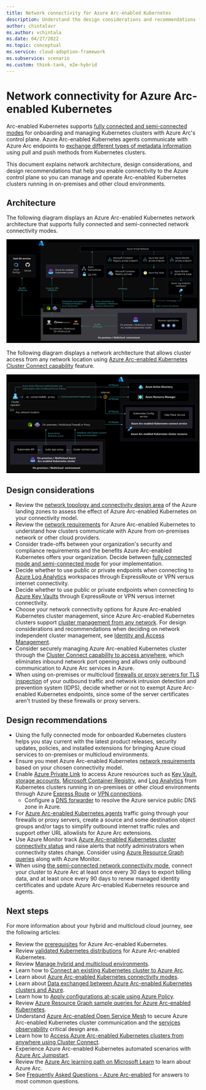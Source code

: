 ```yaml
---
title: Network connectivity for Azure Arc-enabled Kubernetes
description: Understand the design considerations and recommendations for network connectivity in Arc-enabled Kubernetes.
author: chintalavr
ms.author: vchintala
ms.date: 04/27/2022
ms.topic: conceptual
ms.service: cloud-adoption-framework
ms.subservice: scenario
ms.custom: think-tank, e2e-hybrid
---
```


# Network connectivity for Azure Arc-enabled Kubernetes

Arc-enabled Kubernetes supports [fully connected and semi-connected modes](/azure/azure-arc/kubernetes/conceptual-connectivity-modes#understand-connectivity-modes) for onboarding and managing Kubernetes clusters with Azure Arc's control plane. Azure Arc-enabled Kubernetes agents communicate with Azure Arc endpoints to [exchange different types of metadata information](/azure/azure-arc/kubernetes/conceptual-data-exchange) using pull and push methods from Kubernetes clusters.

This document explains network architecture, design considerations, and design recommendations that help you enable connectivity to the Azure control plane so you can manage and operate Arc-enabled Kubernetes clusters running in on-premises and other cloud environments.

## Architecture

The following diagram displays an Azure Arc-enabled Kubernetes network architecture that supports fully connected and semi-connected network connectivity modes.

[ ![A diagram showing Azure Arc-enabled Kubernetes network architecture](./media/arc-enabled-kubernetes-network.png)](./media/arc-enabled-kubernetes-network.png#lightbox)

The following diagram displays a network architecture that allows cluster access from any network location using [Azure Arc-enabled Kubernetes Cluster Connect capability](/azure/azure-arc/kubernetes/conceptual-cluster-connect) feature.

[ ![A diagram showing Azure Arc-enabled Kubernetes Cluster Connect network architecture](./media/arc-enabled-kubernetes-cluster-connect-network.png)](./media/arc-enabled-kubernetes-cluster-connect-network.png#lightbox)

## Design considerations

- Review the [network topology and connectivity design area](/azure/cloud-adoption-framework/ready/enterprise-scale/network-topology-and-connectivity) of the Azure landing zones to assess the effect of Azure Arc-enabled Kubernetes on your connectivity model.
- Review the [network requirements](/azure/azure-arc/kubernetes/quickstart-connect-cluster?tabs=azure-cli#meet-network-requirements) for Azure Arc-enabled Kubernetes to understand how clusters communicate with Azure from on-premises network or other cloud providers.
- Consider trade-offs between your organization's security and compliance requirements and the benefits Azure Arc-enabled Kubernetes offers your organization. Decide between [fully connected mode and semi-connected mode](/azure/azure-arc/kubernetes/conceptual-connectivity-modes#understand-connectivity-modes) for your implementation.
- Decide whether to use public or private endpoints when connecting to [Azure Log Analytics](/azure/azure-monitor/logs/private-link-design) workspaces through ExpressRoute or VPN versus internet connectivity.
- Decide whether to use public or private endpoints when connecting to [Azure Key Vaults](/azure/azure-arc/kubernetes/tutorial-akv-secrets-provider) through ExpressRoute or VPN versus internet connectivity.
- Choose your network connectivity options for Azure Arc-enabled Kubernetes cluster management, since Azure Arc-enabled Kubernetes clusters support [cluster management from any network](/azure/azure-arc/kubernetes/conceptual-cluster-connect). For design considerations and recommendations when deciding on network independent cluster management, see [Identity and Access Management](./eslz-arc-kubernetes-identity-access-management.md).
- Consider securely managing Azure Arc-enabled Kubernetes cluster through the [Cluster Connect capability to access anywhere](/azure/azure-arc/kubernetes/conceptual-cluster-connect), which eliminates inbound network port opening and allows only outbound communication to Azure Arc services in Azure.
- When using on-premises or multicloud [firewalls or proxy servers for TLS inspection](/azure/firewall/premium-features#tls-inspection) of your outbound traffic and network intrusion detection and prevention system (IDPS), decide whether or not to exempt Azure Arc-enabled Kubernetes endpoints, since some of the server certificates aren't trusted by these firewalls or proxy servers.

## Design recommendations

- Using the fully connected mode for onboarded Kubernetes clusters helps you stay current with the latest product releases, security updates, policies, and installed extensions for bringing Azure cloud services to on-premises or multicloud environments.
- Ensure you meet Azure Arc-enabled Kubernetes [network requirements](/azure/azure-arc/kubernetes/quickstart-connect-cluster?tabs=azure-cli#meet-network-requirements) based on your chosen connectivity model.
- Enable [Azure Private Link](/azure/azure-monitor/logs/private-link-security) to access Azure resources such as [Key Vault](/azure/azure-arc/kubernetes/tutorial-akv-secrets-provider), [storage accounts](/azure/storage/common/storage-account-overview), [Microsoft Container Registry](/azure/container-registry/), and [Log Analytics](/azure/azure-monitor/logs/log-analytics-workspace-overview) from Kubernetes clusters running in on-premises or other cloud environments through Azure [Express Route](/azure/expressroute/expressroute-introduction) or [VPN connections](/azure/vpn-gateway/vpn-gateway-about-vpngateways).
  - Configure a [DNS forwarder](/azure/private-link/private-endpoint-dns#on-premises-workloads-using-a-dns-forwarder) to resolve the Azure service public DNS zone in Azure.
- For [Azure Arc-enabled Kubernetes agents](/azure/azure-arc/kubernetes/conceptual-agent-overview) traffic going through your firewalls or proxy servers, create a source and some destination object groups and/or tags to simplify outbound internet traffic rules and support other URL allowlists for Azure Arc extensions.
- Use Azure Monitor track [Azure Arc-enabled Kubernetes cluster connectivity status](/azure-arc/kubernetes/conceptual-connectivity-modes#connectivity-status) and raise alerts that notify administrators when connectivity states change. Consider using [Azure Resource Graph queries](/azure/azure-arc/kubernetes/resource-graph-samples?tabs=azure-cli) along with Azure Monitor.
- When using [the semi-connected network connectivity mode](/azure/azure-arc/kubernetes/conceptual-connectivity-modes#understand-connectivity-modes), connect your cluster to Azure Arc at least once every 30 days to export billing data, and at least once every 90 days to renew managed identity certificates and update Azure Arc-enabled Kubernetes resource and agents.

## Next steps

For more information about your hybrid and multicloud cloud journey, see the following articles:

- Review the [prerequisites](/azure/azure-arc/kubernetes/quickstart-connect-cluster?tabs=azure-cli#prerequisites) for Azure Arc-enabled Kubernetes.
- Review [validated Kubernetes distributions](/azure/azure-arc/kubernetes/validation-program#validated-distributions) for Azure Arc-enabled Kubernetes.
- Review [Manage hybrid and multicloud environments](/azure/cloud-adoption-framework/scenarios/hybrid/manage).
- Learn how to [Connect an existing Kubernetes cluster to Azure Arc](/azure/azure-arc/kubernetes/quickstart-connect-cluster?tabs=azure-cli).
- Learn about [Azure Arc-enabled Kubernetes connectivity modes](/azure/azure-arc/kubernetes/conceptual-connectivity-modes).
- Learn about [Data exchanged between Azure Arc-enabled Kubernetes clusters and Azure](/azure/azure-arc/kubernetes/conceptual-data-exchange).
- Learn how to [Apply configurations at-scale using Azure Policy](/azure/azure-arc/kubernetes/use-azure-policy).
- Review [Azure Resource Graph sample queries for Azure Arc-enabled Kubernetes](/azure/azure-arc/kubernetes/resource-graph-samples?tabs=azure-cli).
- Understand [Azure Arc-enabled Open Service Mesh](/azure/azure-arc/kubernetes/tutorial-arc-enabled-open-service-mesh) to secure Azure Arc-enabled Kubernetes cluster communication and the [services observability](./eslz-arc-kubernetes-services-observability.md) critical design area.
- Learn how to [Access Azure Arc-enabled Kubernetes clusters from anywhere using Cluster Connect](/azure/azure-arc/kubernetes/conceptual-cluster-connect).
- Experience Azure Arc-enabled Kubernetes automated scenarios with [Azure Arc Jumpstart](https://azurearcjumpstart.io/azure_arc_jumpstart/azure_arc_k8s/).
- Review the [Azure Arc learning path on Microsoft Learn](/learn/paths/manage-hybrid-infrastructure-with-azure-arc/) to learn about Azure Arc.
- See [Frequently Asked Questions - Azure Arc-enabled](/azure/azure-arc/kubernetes/faq) for answers to most common questions.

